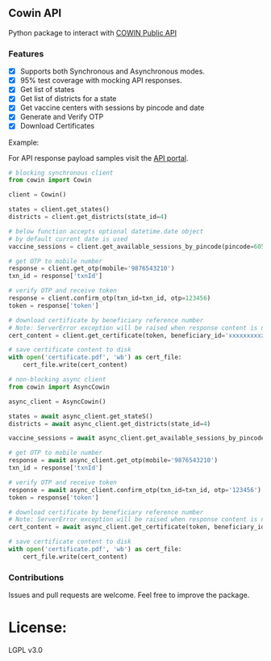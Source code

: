 ## Cowin API

Python package to interact with [COWIN Public API](https://apisetu.gov.in/public/marketplace/api/cowin/cowin-public-v2)

### Features

- [x] Supports both Synchronous and Asynchronous modes.
- [x] 95% test coverage with mocking API responses.
- [x] Get list of states
- [x] Get list of districts for a state
- [x] Get vaccine centers with sessions by pincode and date
- [x] Generate and Verify OTP
- [x] Download Certificates

Example:

For API response payload samples visit the [API portal](https://apisetu.gov.in/public/marketplace/api/cowin/cow).

```python
# blocking synchronous client
from cowin import Cowin

client = Cowin()

states = client.get_states()
districts = client.get_districts(state_id=4)

# below function accepts optional datetime.date object
# by default current date is used
vaccine_sessions = client.get_available_sessions_by_pincode(pincode=605001)

# get OTP to mobile number
response = client.get_otp(mobile='9876543210')
txn_id = response['txnId']

# verify OTP and receive token
response = client.confirm_otp(txn_id=txn_id, otp=123456)
token = response['token']

# download certificate by beneficiary reference number
# Note: ServerError exception will be raised when response content is not pdf
cert_content = client.get_certificate(token, beneficiary_id='xxxxxxxxxxxx')

# save certificate content to disk
with open('certificate.pdf', 'wb') as cert_file:
    cert_file.write(cert_content)
```

```python
# non-blocking async client
from cowin import AsyncCowin

async_client = AsyncCowin()

states = await async_client.get_stateS()
districts = await async_client.get_districts(state_id=4)

vaccine_sessions = await async_client.get_available_sessions_by_pincode(pincode='605001')

# get OTP to mobile number
response = await async_client.get_otp(mobile='9876543210')
txn_id = response['txnId']

# verify OTP and receive token
response = await async_client.confirm_otp(txn_id=txn_id, otp='123456')
token = response['token']

# download certificate by beneficiary reference number
# Note: ServerError exception will be raised when response content is not pdf
cert_content = await async_client.get_certificate(token, beneficiary_id='xxxxxxxxxxxx')

# save certificate content to disk
with open('certificate.pdf', 'wb') as cert_file:
    cert_file.write(cert_content)
```

### Contributions

Issues and pull requests are welcome. Feel free to improve the package.

# License:

LGPL v3.0
